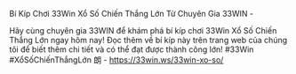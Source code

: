 Bí Kíp Chơi 33Win Xổ Số Chiến Thắng Lớn Từ Chuyên Gia 33WIN - 

Hãy cùng chuyên gia 33WIN để khám phá bí kíp chơi 33Win Xổ Số Chiến Thắng Lớn ngay hôm nay! Đọc thêm về bí kíp này trên trang web của chúng tôi để biết thêm chi tiết và có thể đạt được thành công lớn! #33Win #XổSốChiếnThắngLớn 朗 - https://33win.ws/33win-xo-so/
